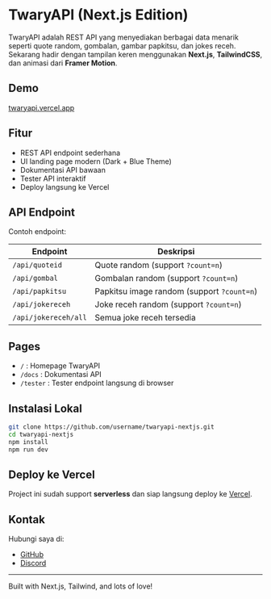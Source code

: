 # TwaryAPI (Next.js Edition)

TwaryAPI adalah REST API yang menyediakan berbagai data menarik seperti quote random, gombalan, gambar papkitsu, dan jokes receh. Sekarang hadir dengan tampilan keren menggunakan **Next.js**, **TailwindCSS**, dan animasi dari **Framer Motion**.

## Demo
[twaryapi.vercel.app](https://twaryapi.vercel.app)

## Fitur
- REST API endpoint sederhana
- UI landing page modern (Dark + Blue Theme)
- Dokumentasi API bawaan
- Tester API interaktif
- Deploy langsung ke Vercel

## API Endpoint
Contoh endpoint:

| Endpoint              | Deskripsi                                   |
|-----------------------|---------------------------------------------|
| `/api/quoteid`       | Quote random (support `?count=n`)          |
| `/api/gombal`        | Gombalan random (support `?count=n`)       |
| `/api/papkitsu`      | Papkitsu image random (support `?count=n`) |
| `/api/jokereceh`     | Joke receh random (support `?count=n`)     |
| `/api/jokereceh/all` | Semua joke receh tersedia                  |

## Pages
- `/` : Homepage TwaryAPI
- `/docs` : Dokumentasi API
- `/tester` : Tester endpoint langsung di browser

## Instalasi Lokal
```bash
git clone https://github.com/username/twaryapi-nextjs.git
cd twaryapi-nextjs
npm install
npm run dev
```

## Deploy ke Vercel
Project ini sudah support **serverless** dan siap langsung deploy ke [Vercel](https://vercel.com).

## Kontak
Hubungi saya di:
- [GitHub](https://github.com/yourusername)
- [Discord](https://discord.com/users/yourdiscordid)

---
Built with Next.js, Tailwind, and lots of love!
